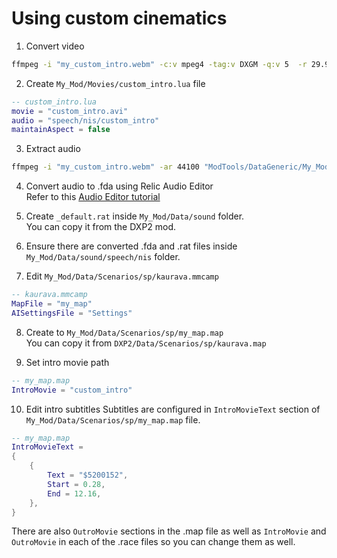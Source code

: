 # Using custom cinematics

1. Convert video
```bash
ffmpeg -i "my_custom_intro.webm" -c:v mpeg4 -tag:v DXGM -q:v 5  -r 29.97 -pix_fmt yuv420p -an "My_Mod/Movies/custom_intro.avi"
```

2. Create `My_Mod/Movies/custom_intro.lua` file
```lua
-- custom_intro.lua
movie = "custom_intro.avi"
audio = "speech/nis/custom_intro"
maintainAspect = false
```

3. Extract audio
```bash
ffmpeg -i "my_custom_intro.webm" -ar 44100 "ModTools/DataGeneric/My_Mod/Sound/custom_intro.wav"
```

4. Convert audio to .fda using Relic Audio Editor  
Refer to this [Audio Editor tutorial](https://dow.finaldeath.co.uk/rdnwiki/www.relic.com/rdn/wiki/DOWAudioEditor%26v=3w6.html)

5. Create `_default.rat` inside `My_Mod/Data/sound` folder.  
You can copy it from the DXP2 mod.

6. Ensure there are converted .fda and .rat files inside `My_Mod/Data/sound/speech/nis` folder.

7. Edit `My_Mod/Data/Scenarios/sp/kaurava.mmcamp`
```lua
-- kaurava.mmcamp
MapFile = "my_map"
AISettingsFile = "Settings"
```

8. Create  to `My_Mod/Data/Scenarios/sp/my_map.map`  
You can copy it from `DXP2/Data/Scenarios/sp/kaurava.map`

9. Set intro movie path
```lua
-- my_map.map
IntroMovie = "custom_intro"
```

10. Edit intro subtitles
Subtitles are configured in `IntroMovieText` section of `My_Mod/Data/Scenarios/sp/my_map.map` file.
```lua
-- my_map.map
IntroMovieText =
{
	{
		Text = "$5200152",
		Start = 0.28,
		End = 12.16,
	},
}
```

There are also `OutroMovie` sections in the .map file as well as `IntroMovie` and `OutroMovie` in each of the .race files so you can change them as well.
